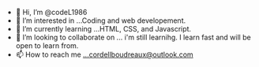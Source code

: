 - 👋 Hi, I’m @codeL1986
- 👀 I’m interested in ...Coding and web developement.
- 🌱 I’m currently learning ...HTML, CSS, and Javascript.
- 💞️ I’m looking to collaborate on ... i'm still learnihg. I learn fast and will be open to learn from.
- 📫 How to reach me ...cordellboudreaux@outlook.com 

<!---
codeL1986/codeL1986 is a ✨ special ✨ repository because its `README.md` (this file) appears on your GitHub profile.
You can click the Preview link to take a look at your changes.
--->
